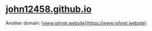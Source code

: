 # [john12458.github.io](https://john12458.github.io)

Another domain: [www.johnet.website](https://www.johnet.website)
